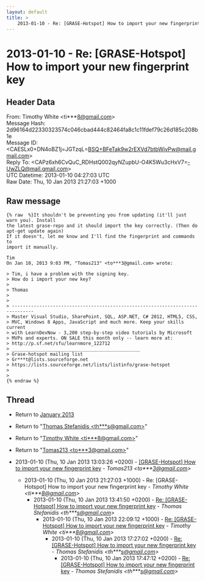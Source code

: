 ```yaml
---
layout: default
title: >
    2013-01-10 - Re: [GRASE-Hotspot] How to import your new fingerprint key
---
```


# 2013-01-10 - Re: [GRASE-Hotspot] How to import your new fingerprint key

## Header Data

From: Timothy White \<ti***8@gmail.com\><br>
Message Hash: 2d96164d22330323574c046cbad444c82464fa8c1c11fdef79c26d185c208b1e<br>
Message ID: \<CAESLx0+DN4oBZ1j=JGTzqL=BSQ+BFeTak9w2rEXVd7btbWivPw@mail.gmail.com\><br>
Reply To: \<CAPz6xh6CvQuC_RDHstQ002qyNZupbU-O4K5Wu3cHxV7=-UwZLQ@mail.gmail.com\><br>
UTC Datetime: 2013-01-10 04:27:03 UTC<br>
Raw Date: Thu, 10 Jan 2013 21:27:03 +1000<br>

## Raw message

```
{% raw  %}It shouldn't be preventing you from updating (it'll just warn you). Install
the latest grase-repo and it should import the key correctly. (Then do
apt-get update again)
If it doesn't, let me know and I'll find the fingerprint and commands to
import it manually.

Tim
On Jan 10, 2013 9:03 PM, "Tomas213" <to***3@gmail.com> wrote:

> Tim, i have a problem with the signing key.
> How do i import your new key?
>
> Thomas
>
>
> ------------------------------------------------------------------------------
> Master Visual Studio, SharePoint, SQL, ASP.NET, C# 2012, HTML5, CSS,
> MVC, Windows 8 Apps, JavaScript and much more. Keep your skills current
> with LearnDevNow - 3,200 step-by-step video tutorials by Microsoft
> MVPs and experts. ON SALE this month only -- learn more at:
> http://p.sf.net/sfu/learnmore_122712
> _______________________________________________
> Grase-hotspot mailing list
> Gr***t@lists.sourceforge.net
> https://lists.sourceforge.net/lists/listinfo/grase-hotspot
>
>
{% endraw %}
```

## Thread

+ Return to [January 2013](/archive/2013/01)

+ Return to "[Thomas Stefanidis <th***s<span>@</span>gmail.com>](/authors/th___s_at_gmail_com)"
+ Return to "[Timothy White <ti***8<span>@</span>gmail.com>](/authors/ti___8_at_gmail_com)"
+ Return to "[Tomas213 <to***3<span>@</span>gmail.com>](/authors/to___3_at_gmail_com)"

+ 2013-01-10 (Thu, 10 Jan 2013 13:03:26 +0200) - [[GRASE-Hotspot] How to import your new fingerprint key](/archive/2013/01/6a5e424edc54e1f11661426895f44a7544392512550fcf7ef8990ce8830ea34e) - _Tomas213 \<to***3@gmail.com\>_
  + 2013-01-10 (Thu, 10 Jan 2013 21:27:03 +1000) - Re: [GRASE-Hotspot] How to import your new fingerprint key - _Timothy White \<ti***8@gmail.com\>_
    + 2013-01-10 (Thu, 10 Jan 2013 13:41:50 +0200) - [Re: [GRASE-Hotspot] How to import your new fingerprint key](/archive/2013/01/7d6ede9f39d3df923bbce3a664dcf52a588773836fab5cf94337e2b1f7b0ce13) - _Thomas Stefanidis \<th***s@gmail.com\>_
      + 2013-01-10 (Thu, 10 Jan 2013 22:09:12 +1000) - [Re: [GRASE-Hotspot] How to import your new fingerprint key](/archive/2013/01/73d5a16af28ec1c44488a2e3014c374aa57415b4f447eaa1931cd3c9d4f23a20) - _Timothy White \<ti***8@gmail.com\>_
        + 2013-01-10 (Thu, 10 Jan 2013 17:27:02 +0200) - [Re: [GRASE-Hotspot] How to import your new fingerprint key](/archive/2013/01/107d539cfb2d45c49d6c70a68a076735a6c1a0e4a05df081533b998aa684d963) - _Thomas Stefanidis \<th***s@gmail.com\>_
          + 2013-01-10 (Thu, 10 Jan 2013 17:47:12 +0200) - [Re: [GRASE-Hotspot] How to import your new fingerprint key](/archive/2013/01/82bcdde67de730786b5d1ac6a15061d113bd558b9fd533553bd3b3bfa9723d4c) - _Thomas Stefanidis \<th***s@gmail.com\>_

